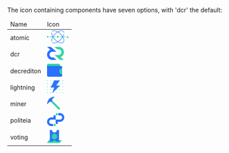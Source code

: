 The icon containing components have seven options, with 'dcr' the default:

<table>
  <thead>
    <tr>
      <td>Name</td>
      <td>Icon</td>
    </tr>
  </thead>
  <tbody>
    <tr>
      <td>atomic</td>
      <td><img src="icon/atomic.svg" height="30"></td>
    </tr>
    <tr>
      <td>dcr</td>
      <td><img src="icon/dcr.svg" height="30"></td>
    </tr>
    <tr>
      <td>decrediton</td>
      <td><img src="icon/decrediton.svg" height="30"></td>
    </tr>
    <tr>
      <td>lightning</td>
      <td><img src="icon/lightning.svg" height="30"></td>
    </tr>
    <tr>
      <td>miner</td>
      <td><img src="icon/miner.svg" height="30"></td>
    </tr>
    <tr>
      <td>politeia</td>
      <td><img src="icon/politeia.svg" height="30"></td>
    </tr>
    <tr>
      <td>voting</td>
      <td><img src="icon/voting.svg" height="30"></td>
    </tr>
  </tbody>
</table>
